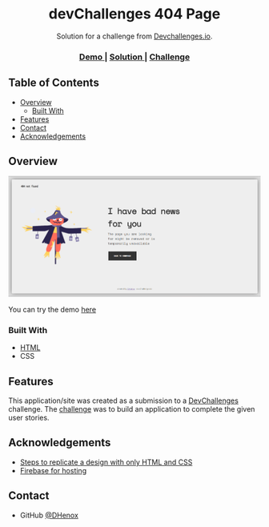 <!-- Please update value in the {}  -->

<h1 align="center">devChallenges 404 Page</h1>

<div align="center">
   Solution for a challenge from  <a href="http://devchallenges.io" target="_blank">Devchallenges.io</a>.
</div>

<div align="center">
  <h3>
    <a href="https://dhenox-devchallenges-404-page.firebaseapp.com">
      Demo
    </a>
    <span> | </span>
    <a href="http://devchallenges.io">
      Solution
    </a>
    <span> | </span>
    <a href="https://devchallenges.io/challenges/wBunSb7FPrIepJZAg0sY">
      Challenge
    </a>
  </h3>
</div>

<!-- TABLE OF CONTENTS -->

## Table of Contents

- [Overview](#overview)
  - [Built With](#built-with)
- [Features](#features)
- [Contact](#contact)
- [Acknowledgements](#acknowledgements)

<!-- OVERVIEW -->

## Overview

![screenshot](https://github.com/DHenox/devchallenge-404_page/blob/main/Overview.png)

You can try the demo [here](https://dhenox-devchallenges-404-page.firebaseapp.com)

### Built With

<!-- This section should list any major frameworks that you built your project using. Here are a few examples.-->

- [HTML](https://html.com/)
- CSS

## Features

<!-- List the features of your application or follow the template. Don't share the figma file here :) -->

This application/site was created as a submission to a [DevChallenges](https://devchallenges.io/challenges) challenge. The [challenge](https://devchallenges.io/challenges/wBunSb7FPrIepJZAg0sY) was to build an application to complete the given user stories.


## Acknowledgements

<!-- This section should list any articles or add-ons/plugins that helps you to complete the project. This is optional but it will help you in the future. For exmpale -->
- [Steps to replicate a design with only HTML and CSS](https://devchallenges-blogs.web.app/how-to-replicate-design/)
- [Firebase for hosting](https://firebase.google.com)

## Contact

- GitHub [@DHenox](https://github.com/DHenox)
